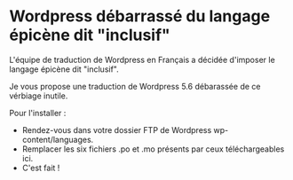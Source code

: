 # Wordpress débarrassé du langage épicène dit "inclusif"

L'équipe de traduction de Wordpress en Français a décidée d'imposer le langage épicène dit "inclusif". 

Je vous propose une traduction de Wordpress 5.6 débarassée de ce vérbiage inutile.

Pour l'installer :
- Rendez-vous dans votre dossier FTP de Wordpress wp-content/languages.
- Remplacer les six fichiers .po et .mo présents par ceux téléchargeables ici.
- C'est fait !
